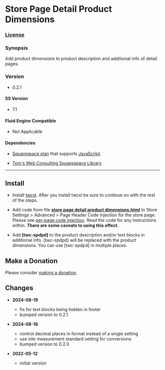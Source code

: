 # Store Page Detail Product Dimensions

### [License][1]

### Synopsis

Add product dimensions to product description and additional info of detail
pages.

### Version

  * 0.2.1

#### SS Version

  * 7.1

#### Fluid Engine Compatible

  * Not Applicable

#### Dependencies

  * [Squarespace plan][2] that supports [JavaScript][3].
  
  * [Tom's Web Consulting Squarespace Library][4]

---

## Install

* Install [twcsl][5]. After you install twcsl be sure to continue on with the
  rest of the steps.
  
* Add code from file **[store page detail product dimensions.html][6]** to
  Store Settings > Advanced > Page Header Code Injection for the store page.
   Please see [per-page code injection][7]. Read the code for any instructions
   within. **There are some caveats to using this effect.**
  
* Add **[twc-spdpd]** to the product description and/or text blocks in additional
  info. [twc-spdpd] will be replaced with the product dimensions. You can use
  [twc-spdpd] in multiple places.

## Make a Donation

Please consider [making a donation][8].

## Changes

* **2024-08-19**

  * fix for text blocks being hidden in footer
  * bumped version to 0.2.1
  
* **2024-08-16**

  * control decimal places in format instead of a single setting
  * use site measurement standard setting for conversions
  * bumped version to 0.2.0
  
* **2022-05-12**

  * initial version

[1]: https://github.com/tomsWebConsulting/twcsl/blob/main/LICENSE.txt#L1
[2]: https://www.squarespace.com/pricing
[3]: https://en.wikipedia.org/wiki/JavaScript
[4]: https://github.com/tomsWebConsulting/twcsl
[5]: https://github.com/tomsWebConsulting/twcsl#install-options
[6]: store%20page%20detail%20product%20dimensions.html#L1
[7]: https://support.squarespace.com/hc/en-us/articles/205815908-Using-code-injection#toc-per-page-code-injection
[8]: https://github.com/tomsWebConsulting/twcsl#make-a-donation
